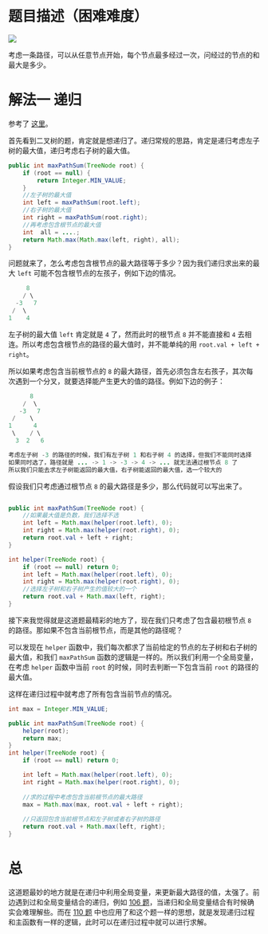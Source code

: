 # 题目描述（困难难度）

![](https://windliang.oss-cn-beijing.aliyuncs.com/124.jpg)

考虑一条路径，可以从任意节点开始，每个节点最多经过一次，问经过的节点的和最大是多少。

# 解法一 递归

参考了 [这里](<https://leetcode.com/problems/binary-tree-maximum-path-sum/discuss/39875/Elegant-Java-solution>)。

首先看到二叉树的题，肯定就是想递归了。递归常规的思路，肯定是递归考虑左子树的最大值，递归考虑右子树的最大值。

```java
public int maxPathSum(TreeNode root) {
    if (root == null) {
        return Integer.MIN_VALUE;
    }
    //左子树的最大值
    int left = maxPathSum(root.left);
    //右子树的最大值
    int right = maxPathSum(root.right);  
    //再考虑包含根节点的最大值
    int  all = ....;
    return Math.max(Math.max(left, right), all);
}
```

问题就来了，怎么考虑包含根节点的最大路径等于多少？因为我们递归求出来的最大 `left` 可能不包含根节点的左孩子，例如下边的情况。

```java
     8
    / \
  -3   7
 /  \
1    4
```

左子树的最大值 `left` 肯定就是 `4` 了，然而此时的根节点 `8` 并不能直接和 `4` 去相连。所以考虑包含根节点的路径的最大值时，并不能单纯的用 `root.val + left + right`。

所以如果考虑包含当前根节点的 `8` 的最大路径，首先必须包含左右孩子，其次每次遇到一个分叉，就要选择能产生更大的值的路径。例如下边的例子：

```java
      8
    /  \
   -3   7
 /    \
1      4
 \    / \    
  3  2   6

考虑左子树 -3 的路径的时候，我们有左子树 1 和右子树 4 的选择，但我们不能同时选择
如果同时选了，路径就是 ... -> 1 -> -3 -> 4 -> ... 就无法通过根节点 8 了
所以我们只能去求左子树能返回的最大值，右子树能返回的最大值，选一个较大的
```
假设我们只考虑通过根节点 `8` 的最大路径是多少，那么代码就可以写出来了。

```java

public int maxPathSum(TreeNode root) {
    //如果最大值是负数，我们选择不选
    int left = Math.max(helper(root.left), 0);
    int right = Math.max(helper(root.right), 0); 
    return root.val + left + right;
}

int helper(TreeNode root) {
    if (root == null) return 0; 
    int left = Math.max(helper(root.left), 0);
    int right = Math.max(helper(root.right), 0);  
    //选择左子树和右子树产生的值较大的一个
    return root.val + Math.max(left, right);
}

```

接下来我觉得就是这道题最精彩的地方了，现在我们只考虑了包含最初根节点 `8` 的路径。那如果不包含当前根节点，而是其他的路径呢？

可以发现在 `helper` 函数中，我们每次都求了当前给定的节点的左子树和右子树的最大值，和我们 `maxPathSum` 函数的逻辑是一样的。所以我们利用一个全局变量，在考虑 `helper` 函数中当前 `root` 的时候，同时去判断一下包含当前 `root` 的路径的最大值。

这样在递归过程中就考虑了所有包含当前节点的情况。

```java
int max = Integer.MIN_VALUE;

public int maxPathSum(TreeNode root) {
    helper(root);
    return max;
} 
int helper(TreeNode root) {
    if (root == null) return 0;

    int left = Math.max(helper(root.left), 0);
    int right = Math.max(helper(root.right), 0);
    
    //求的过程中考虑包含当前根节点的最大路径
    max = Math.max(max, root.val + left + right);
    
    //只返回包含当前根节点和左子树或者右子树的路径
    return root.val + Math.max(left, right);
}
```

# 总

这道题最妙的地方就是在递归中利用全局变量，来更新最大路径的值，太强了。前边遇到过和全局变量结合的递归，例如 [106 题](<https://leetcode.wang/leetcode-106-Construct-Binary-Tree-from-Inorder-and-Postorder-Traversal.html#%E8%A7%A3%E6%B3%95%E4%BA%8C-stop-%E5%80%BC>)，当递归和全局变量结合有时候确实会难理解些。而在 [ 110 题](<https://leetcode.wang/leetcode-110-Balanced-Binary-Tree.html>) 中也应用了和这个题一样的思想，就是发现递归过程和主函数有一样的逻辑，此时可以在递归过程中就可以进行求解。

